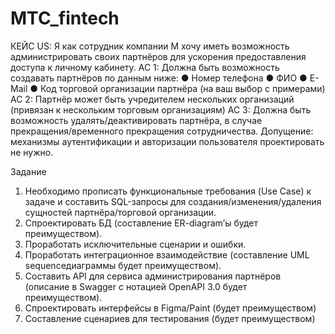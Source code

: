 # MTC_fintech

КЕЙС
US: Я как сотрудник компании M хочу иметь возможность администрировать своих
партнёров для ускорения предоставления доступа к личному кабинету.
AC 1: Должна быть возможность создавать партнёров по данным ниже:
● Номер телефона
● ФИО
● E-Mail
● Код торговой организации партнёра (на ваш выбор с примерами)
AC 2: Партнёр может быть учредителем нескольких организаций (привязан к
нескольким торговым организациям)
AC 3: Должна быть возможность удалять/деактивировать партнёра, в случае
прекращения/временного прекращения сотрудничества.
Допущение: механизмы аутентификации и авторизации пользователя проектировать
не нужно.

Задание
1. Необходимо прописать функциональные требования (Use Case) к задаче и
составить SQL-запросы для создания/изменения/удаления сущностей
партнёра/торговой организации.
2. Спроектировать БД (составление ER-diagram’ы будет преимуществом).
3. Проработать исключительные сценарии и ошибки.
4. Проработать интеграционное взаимодействие (составление UML sequenceдиаграммы будет преимуществом).
5. Составить API для сервиса администрирования партнёров (описание в Swagger
с нотацией OpenAPI 3.0 будет преимуществом).
6. Спроектировать интерфейсы в Figma/Paint (будет преимуществом)
7. Составление сценариев для тестирования (будет преимуществом)
